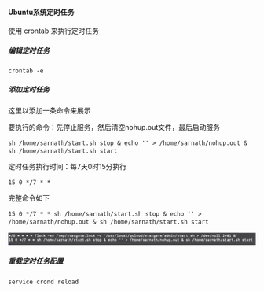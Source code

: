 #### Ubuntu系统定时任务

使用 crontab 来执行定时任务

##### 编辑定时任务

```
crontab -e
```

##### 添加定时任务

这里以添加一条命令来展示

要执行的命令：先停止服务，然后清空nohup.out文件，最后启动服务

```
sh /home/sarnath/start.sh stop & echo '' > /home/sarnath/nohup.out & sh /home/sarnath/start.sh start
```

定时任务执行时间：每7天0时15分执行

```
15 0 */7 * *
```

完整命令如下

```
15 0 */7 * * sh /home/sarnath/start.sh stop & echo '' > /home/sarnath/nohup.out & sh /home/sarnath/start.sh start
```

![image-20220420173046893](assest/image-20220420173046893.png)

##### 重载定时任务配置

```
service crond reload
```

